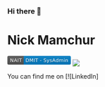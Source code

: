 ### Hi there 👋
<h1> Nick Mamchur </h1>
<svg xmlns="http://www.w3.org/2000/svg" xmlns:xlink="http://www.w3.org/1999/xlink" width="144" height="20" role="img" aria-label="NAIT: DMIT - SysAdmin"><title>NAIT: DMIT - SysAdmin</title><linearGradient id="s" x2="0" y2="100%"><stop offset="0" stop-color="#bbb" stop-opacity=".1"/><stop offset="1" stop-opacity=".1"/></linearGradient><clipPath id="r"><rect width="144" height="20" rx="3" fill="#fff"/></clipPath><g clip-path="url(#r)"><rect width="37" height="20" fill="#555"/><rect x="37" width="107" height="20" fill="#007ec6"/><rect width="144" height="20" fill="url(#s)"/></g><g fill="#fff" text-anchor="middle" font-family="Verdana,Geneva,DejaVu Sans,sans-serif" text-rendering="geometricPrecision" font-size="110"><text aria-hidden="true" x="195" y="150" fill="#010101" fill-opacity=".3" transform="scale(.1)" textLength="270">NAIT</text><text x="195" y="140" transform="scale(.1)" fill="#fff" textLength="270">NAIT</text><text aria-hidden="true" x="895" y="150" fill="#010101" fill-opacity=".3" transform="scale(.1)" textLength="970">DMIT - SysAdmin</text><text x="895" y="140" transform="scale(.1)" fill="#fff" textLength="970">DMIT - SysAdmin</text></g></svg>
<img align="center" src="https://github-readme-stats.vercel.app/api/?username=nickmamchur&theme=<THEME_NAME>" />


<!-- Actual text -->

You can find me on [![LinkedIn]

<!-- Icons -->

[1.2]: https://raw.githubusercontent.com/MartinHeinz/MartinHeinz/master/linkedin-3-16.png 
<!-- Links to your social media accounts -->


[1]: https://www.linkedin.com/in/nick-mamchur/
